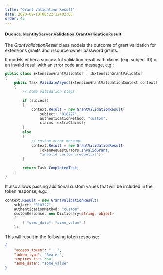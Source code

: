 ```yaml
---
title: "Grant Validation Result"
date: 2020-09-10T08:22:12+02:00
order: 45
---
```


#### Duende.IdentityServer.Validation.GrantValidationResult

The *GrantValidationResult* class models the outcome of grant validation for [extensions grants](../tokens/extension_grants) and  [resource owner password grants](../tokens/password_grant).

It models either a successful validation result with claims (e.g. subject ID) or an invalid result with an error code and message, e.g.:

```cs
public class ExtensionGrantValidator : IExtensionGrantValidator
{
    public Task ValidateAsync(ExtensionGrantValidationContext context)
    {
        // some validation steps 

        if (success)
        {
            context.Result = new GrantValidationResult(
                subject: "818727", 
                authenticationMethod: "custom",
                claims: extraClaims);
        }
        else
        {
            // custom error message
            context.Result = new GrantValidationResult(
                TokenRequestErrors.InvalidGrant, 
                "invalid custom credential");
        }

        return Task.CompletedTask;
    }
}
```

It also allows passing additional custom values that will be included in the token response, e.g.:

```cs
context.Result = new GrantValidationResult(
    subject: "818727",
    authenticationMethod: "custom",
    customResponse: new Dictionary<string, object>
    {
        { "some_data", "some_value" }
    });
```

This will result in the following token response:

```json
{
    "access_token": "...",
    "token_type": "Bearer",
    "expires_in": 360,
    "some_data": "some_value"
}
```